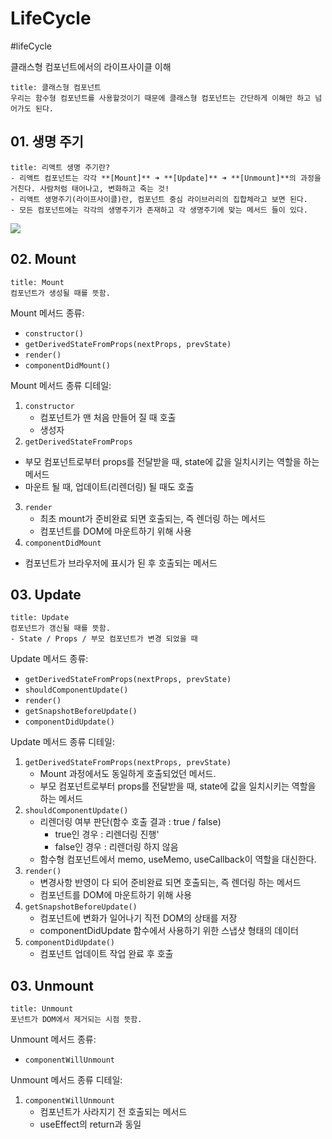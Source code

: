 # LifeCycle
#lifeCycle

클래스형 컴포넌트에서의 라이프사이클 이해

```ad-summary
title: 클래스형 컴포넌트
우리는 함수형 컴포넌트를 사용할것이기 때문에 클래스형 컴포넌트는 간단하게 이해만 하고 넘어가도 된다.
```

## 01. 생명 주기

```ad-note
title: 리액트 생명 주기란?
- 리액트 컴포넌트는 각각 **[Mount]** ➜ **[Update]** ➜ **[Unmount]**의 과정을 거친다. 사람처럼 태어나고, 변화하고 죽는 것!
- 리액트 생명주기(라이프사이클)란, 컴포넌트 중심 라이브러리의 집합체라고 보면 된다. 
- 모든 컴포넌트에는 각각의 생명주기가 존재하고 각 생명주기에 맞는 메서드 들이 있다.
```

![](https://i.imgur.com/YjFqpo0.png)

## 02. Mount

```ad-note
title: Mount
컴포넌트가 생성될 때를 뜻함. 
```

Mount 메서드 종류:
- `constructor()`
- `getDerivedStateFromProps(nextProps, prevState)`
- `render()`
- `componentDidMount()`

Mount 메서드 종류 디테일:
1. `constructor`
   - 컴포넌트가 맨 처음 만들어 질 때 호출
   - 생성자
2.  `getDerivedStateFromProps`
   - 부모 컴포넌트로부터 props를 전달받을 때, state에 값을 일치시키는 역할을 하는 메서드
   - 마운트 될 때, 업데이트(리렌더링) 될 때도 호출
3. `render`
   - 최초 mount가 준비완료 되면 호출되는, 즉 렌더링 하는 메서드
   - 컴포넌트를 DOM에 마운트하기 위해 사용
4.  `componentDidMount`
   - 컴포넌트가 브라우저에 표시가 된 후 호출되는 메서드

## 03. Update

```ad-note
title: Update
컴포넌트가 갱신될 때를 뜻함. 
- State / Props / 부모 컴포넌트가 변경 되었을 때
```

Update 메서드 종류:
- `getDerivedStateFromProps(nextProps, prevState)`
- `shouldComponentUpdate()`
- `render()`
- `getSnapshotBeforeUpdate()`
- `componentDidUpdate()`

Update 메서드 종류 디테일:
1. `getDerivedStateFromProps(nextProps, prevState)`
   -  Mount 과정에서도 동일하게 호출되었던 메서드.
   - 부모 컴포넌트로부터 props를 전달받을 때, state에 값을 일치시키는 역할을 하는 메서드
2. `shouldComponentUpdate()`
   - 리렌더링 여부 판단(함수 호출 결과 : true / false)
      - true인 경우 : 리렌더링 진행'
      - false인 경우 : 리렌더링 하지 않음
   - 함수형 컴포넌트에서 memo, useMemo, useCallback이 역할을 대신한다.
3. `render()`
   - 변경사항 반영이 다 되어 준비완료 되면 호출되는, 즉 렌더링 하는 메서드
   -  컴포넌트를 DOM에 마운트하기 위해 사용
4. `getSnapshotBeforeUpdate()`
   - 컴포넌트에 변화가 일어나기 직전 DOM의 상태를 저장
   - componentDidUpdate 함수에서 사용하기 위한 스냅샷 형태의 데이터
5. `componentDidUpdate()`
   - 컴포넌트 업데이트 작업 완료 후 호출


## 03. Unmount

```ad-note
title: Unmount
포넌트가 DOM에서 제거되는 시점 뜻함. 
```

Unmount 메서드 종류:
- `componentWillUnmount`

Unmount 메서드 종류 디테일:
1. `componentWillUnmount`
   - 컴포넌트가 사라지기 전 호출되는 메서드
   - useEffect의 return과 동일